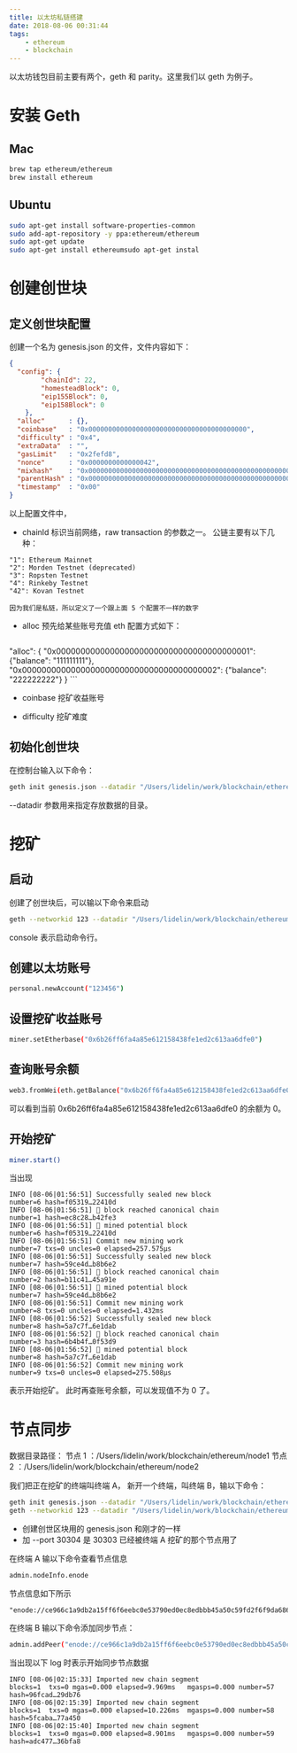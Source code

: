 ```yaml
---
title: 以太坊私链搭建
date: 2018-08-06 00:31:44
tags:
    - ethereum
    - blockchain
---
```


以太坊钱包目前主要有两个，geth 和 parity。这里我们以 geth 为例子。

<!--more-->

# 安装 Geth
## Mac
```bash
brew tap ethereum/ethereum
brew install ethereum
```

## Ubuntu
```bash
sudo apt-get install software-properties-common
sudo add-apt-repository -y ppa:ethereum/ethereum
sudo apt-get update
sudo apt-get install ethereumsudo apt-get instal
```

# 创建创世块
## 定义创世块配置
创建一个名为 genesis.json 的文件，文件内容如下：
```json
{
  "config": {
        "chainId": 22,
        "homesteadBlock": 0,
        "eip155Block": 0,
        "eip158Block": 0
    },
  "alloc"      : {},
  "coinbase"   : "0x0000000000000000000000000000000000000000",
  "difficulty" : "0x4",
  "extraData"  : "",
  "gasLimit"   : "0x2fefd8",
  "nonce"      : "0x0000000000000042",
  "mixhash"    : "0x0000000000000000000000000000000000000000000000000000000000000000",
  "parentHash" : "0x0000000000000000000000000000000000000000000000000000000000000000",
  "timestamp"  : "0x00"
}
```

以上配置文件中，
- chainId
    标识当前网络，raw transaction 的参数之一。
    公链主要有以下几种：
```
"1": Ethereum Mainnet
"2": Morden Testnet (deprecated)
"3": Ropsten Testnet
"4": Rinkeby Testnet
"42": Kovan Testnet
```
    因为我们是私链，所以定义了一个跟上面 5 个配置不一样的数字
    
- alloc
    预先给某些账号充值 eth
    配置方式如下：
    ```json
"alloc": {
  "0x0000000000000000000000000000000000000001": {"balance": "111111111"},
  "0x0000000000000000000000000000000000000002": {"balance": "222222222"}
}
    ```
    
- coinbase
    挖矿收益账号
    
- difficulty
    挖矿难度
    
## 初始化创世块
在控制台输入以下命令：
```bash
geth init genesis.json --datadir "/Users/lidelin/work/blockchain/ethereum/node1"
```
--datadir 参数用来指定存放数据的目录。

# 挖矿
## 启动
创建了创世块后，可以输以下命令来启动
```bash
geth --networkid 123 --datadir "/Users/lidelin/work/blockchain/ethereum/node1" console
```

console 表示启动命令行。

## 创建以太坊账号
```bash
personal.newAccount("123456")
```

## 设置挖矿收益账号
```bash
miner.setEtherbase("0x6b26ff6fa4a85e612158438fe1ed2c613aa6dfe0")
```

## 查询账号余额
```bash
web3.fromWei(eth.getBalance("0x6b26ff6fa4a85e612158438fe1ed2c613aa6dfe0"),"ether")
```
可以看到当前 0x6b26ff6fa4a85e612158438fe1ed2c613aa6dfe0 的余额为 0。

## 开始挖矿
```bash
miner.start()
```

当出现
```
INFO [08-06|01:56:51] Successfully sealed new block            number=6 hash=f05319…22410d
INFO [08-06|01:56:51] 🔗 block reached canonical chain          number=1 hash=ec8c28…b42fe3
INFO [08-06|01:56:51] 🔨 mined potential block                  number=6 hash=f05319…22410d
INFO [08-06|01:56:51] Commit new mining work                   number=7 txs=0 uncles=0 elapsed=257.575µs
INFO [08-06|01:56:51] Successfully sealed new block            number=7 hash=59ce4d…b8b6e2
INFO [08-06|01:56:51] 🔗 block reached canonical chain          number=2 hash=b11c41…45a91e
INFO [08-06|01:56:51] 🔨 mined potential block                  number=7 hash=59ce4d…b8b6e2
INFO [08-06|01:56:51] Commit new mining work                   number=8 txs=0 uncles=0 elapsed=1.432ms
INFO [08-06|01:56:52] Successfully sealed new block            number=8 hash=5a7c7f…6e1dab
INFO [08-06|01:56:52] 🔗 block reached canonical chain          number=3 hash=6b4b4f…0f53d9
INFO [08-06|01:56:52] 🔨 mined potential block                  number=8 hash=5a7c7f…6e1dab
INFO [08-06|01:56:52] Commit new mining work                   number=9 txs=0 uncles=0 elapsed=275.508µs
```

表示开始挖矿。
此时再查账号余额，可以发现值不为 0 了。

# 节点同步
数据目录路径：
节点 1 ：/Users/lidelin/work/blockchain/ethereum/node1
节点 2 ：/Users/lidelin/work/blockchain/ethereum/node2

我们把正在挖矿的终端叫终端 A，
新开一个终端，叫终端 B，输以下命令：
```bash
geth init genesis.json --datadir "/Users/lidelin/work/blockchain/ethereum/node2"
geth --networkid 123 --datadir "/Users/lidelin/work/blockchain/ethereum/node2" --port 30304 console
```
- 创建创世区块用的 genesis.json 和刚才的一样
- 加 --port 30304 是 30303 已经被终端 A 挖矿的那个节点用了

在终端 A 输以下命令查看节点信息
```bash
admin.nodeInfo.enode
```

节点信息如下所示
```
"enode://ce966c1a9db2a15ff6f6eebc0e53790ed0ec8edbbb45a50c59fd2f6f9da68665259f98a932732301513c25389c64621ac3aae582fba6f4c6b0821d7aa9867a63@10.1.1.67:30303"
```

在终端 B 输以下命令添加同步节点：
```bash
admin.addPeer("enode://ce966c1a9db2a15ff6f6eebc0e53790ed0ec8edbbb45a50c59fd2f6f9da68665259f98a932732301513c25389c64621ac3aae582fba6f4c6b0821d7aa9867a63@10.1.1.67:30303")
```

当出现以下 log 时表示开始同步节点数据
```
INFO [08-06|02:15:33] Imported new chain segment               blocks=1  txs=0 mgas=0.000 elapsed=9.969ms   mgasps=0.000 number=57 hash=96fcad…29db76
INFO [08-06|02:15:39] Imported new chain segment               blocks=1  txs=0 mgas=0.000 elapsed=10.226ms  mgasps=0.000 number=58 hash=5fcaba…77a450
INFO [08-06|02:15:40] Imported new chain segment               blocks=1  txs=0 mgas=0.000 elapsed=8.901ms   mgasps=0.000 number=59 hash=adc477…36bfa8
```

